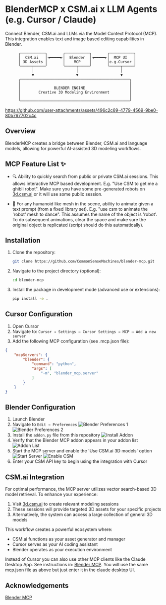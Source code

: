 # BlenderMCP x CSM.ai x LLM Agents (e.g. Cursor / Claude)

Connect Blender, CSM.ai and LLMs via the Model Context Protocol (MCP). This integration enables text and image based editing capabilities in Blender.

```
      ╭───────────╮       ╭───────────╮       ╭───────────╮
      │  CSM.ai   │◄━━━━━►│  Blender  │◄━━━━━►│  MCP UI   │
      │ 3D Assets │       │    MCP    │       │e.g.Cursor │
      ╰─────┬─────╯       ╰─────┬─────╯       ╰─────┬─────╯
            │                   │                   │
            ▼                   ▼                   ▼
      ╭─────────────────────────────────────────────────╮
      │                                                 │
      │               BLENDER ENGINE                    │
      │        Creative 3D Modeling Environment         │
      │                                                 │
      ╰─────────────────────────────────────────────────╯
```

https://github.com/user-attachments/assets/496c2c69-4779-4569-9be0-80b767702c4c

## Overview

BlenderMCP creates a bridge between Blender, CSM.ai and language models, allowing for powerful AI-assisted 3D modeling workflows.

## MCP Feature List ✨

- 🔍 Ability to quickly search from public or private CSM.ai sessions. This allows interactive MCP based development. E.g. "Use CSM to get me a ghibli robot". Make sure you have some pre-generated robots on [3d.csm.ai](https://3d.csm.ai) or it will use some public session.

- 🏃 For any humanoid like mesh in the scene, ability to animate given a text prompt (from a fixed library set). E.g. "use csm to animate the 'robot' mesh to dance". This assumes the name of the object is 'robot'. To do subsequent animations, clear the space and make sure the original object is replicated (script should do this automatically).

## Installation

1. Clone the repository:
   ```bash
   git clone https://github.com/CommonSenseMachines/blender-mcp.git
   ```

2. Navigate to the project directory (optional):
   ```bash
   cd blender-mcp
   ```

3. Install the package in development mode (advanced use or extensions):
   ```bash
   pip install -e .
   ```

## Cursor Configuration

1. Open Cursor
2. Navigate to: `Cursor → Settings → Cursor Settings → MCP → Add a new server`
3. Add the following MCP configuration (see .mcp.json file):

```json
{
    "mcpServers": {
        "blender": {
            "command": "python",
            "args": [
                "-m", "blender_mcp.server"
            ]
        }
    }
}
```

## Blender Configuration

1. Launch Blender
2. Navigate to `Edit → Preferences` ![Blender Preferences 1](assets/addon1.png) ![Blender Preferences 2](assets/addon2.png)
3. Install the `addon.py` file from this repository ![Install Addon](assets/addon3.png)
4. Verify that the Blender MCP addon appears in your addon list ![Addon List](assets/addon4.png)
5. Start the MCP server and enable the 'Use CSM.ai 3D models' option ![Start Server](assets/step1.png) ![Enable CSM](assets/step2.png)
6. Enter your CSM API key to begin using the integration with Cursor

## CSM.ai Integration

For optimal performance, the MCP server utilizes vector search-based 3D model retrieval. To enhance your experience:

1. Visit [3d.csm.ai](https://3d.csm.ai) to create relevant modeling sessions
2. These sessions will provide targeted 3D assets for your specific projects
3. Alternatively, the system can access a large collection of general 3D models

This workflow creates a powerful ecosystem where:
- CSM.ai functions as your asset generator and manager
- Cursor serves as your AI coding assistant
- Blender operates as your execution environment


Instead of Cursor you can also use other MCP clients like the Claude Desktop App. See instructions in: [Blender MCP](https://github.com/sponsors/ahujasid). You will use the same mcp.json file as above but just enter it in the claude desktop UI.

## Acknowledgements

[Blender MCP](https://github.com/sponsors/ahujasid)
